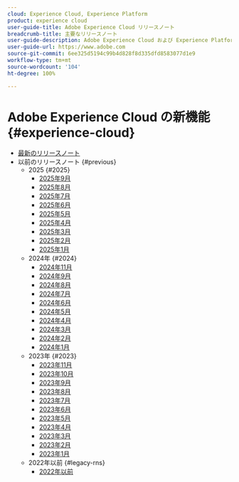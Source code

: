 ```yaml
---
cloud: Experience Cloud, Experience Platform
product: experience cloud
user-guide-title: Adobe Experience Cloud リリースノート
breadcrumb-title: 主要なリリースノート
user-guide-description: Adobe Experience Cloud および Experience Platform の新機能、修正点、重要な注意事項について説明します。
user-guide-url: https://www.adobe.com
source-git-commit: 6ee325d5194c99b4d828f8d335dfd8583077d1e9
workflow-type: tm+mt
source-wordcount: '104'
ht-degree: 100%

---
```



# Adobe Experience Cloud の新機能 {#experience-cloud}

+ [最新のリリースノート](current.md)
+ 以前のリリースノート {#previous}
   + 2025 {#2025}
      + [2025年9月](c-legacy-releases/2025/09112025.md)
      + [2025年8月](c-legacy-releases/2025/08132025.md)
      + [2025年7月](c-legacy-releases/2025/07162025.md)
      + [2025年6月](c-legacy-releases/2025/06182025.md)
      + [2025年5月](c-legacy-releases/2025/05142025.md)
      + [2025年4月](c-legacy-releases/2025/04162025.md)
      + [2025年3月](c-legacy-releases/2025/03122025.md)
      + [2025年2月](c-legacy-releases/2025/02122025.md)
      + [2025年1月](c-legacy-releases/2025/01222025.md)
   + 2024年 {#2024}
      + [2024年11月](c-legacy-releases/2024/10232024.md)
      + [2024年9月](c-legacy-releases/2024/09122024.md)
      + [2024年8月](c-legacy-releases/2024/08142024.md)
      + [2024年7月](c-legacy-releases/2024/07172024.md)
      + [2024年6月](c-legacy-releases/2024/06122024.md)
      + [2024年5月](c-legacy-releases/2024/05152024.md)
      + [2024年4月](c-legacy-releases/2024/04172024.md)
      + [2024年3月](c-legacy-releases/2024/03132024.md)
      + [2024年2月](c-legacy-releases/2024/02142024.md)
      + [2024年1月](c-legacy-releases/2024/01112024.md)
   + 2023年 {#2023}
      + [2023年11月](c-legacy-releases/2023/10252023.md)
      + [2023年10月](c-legacy-releases/2023/10042023.md)
      + [2023年9月](c-legacy-releases/2023/09132023.md)
      + [2023年8月](c-legacy-releases/2023/08092023.md)
      + [2023年7月](c-legacy-releases/2023/07122023.md)
      + [2023年6月](c-legacy-releases/2023/06072023.md)
      + [2023年5月](c-legacy-releases/2023/05102023.md)
      + [2023年4月](c-legacy-releases/2023/04122023.md)
      + [2023年3月](c-legacy-releases/2023/03082023.md)
      + [2023年2月](c-legacy-releases/2023/02082023.md)
      + [2023年1月](c-legacy-releases/2023/01112023.md)
   + 2022年以前 {#legacy-rns}
      + [2022年以前](c-legacy-releases/2022-earlier.md)
